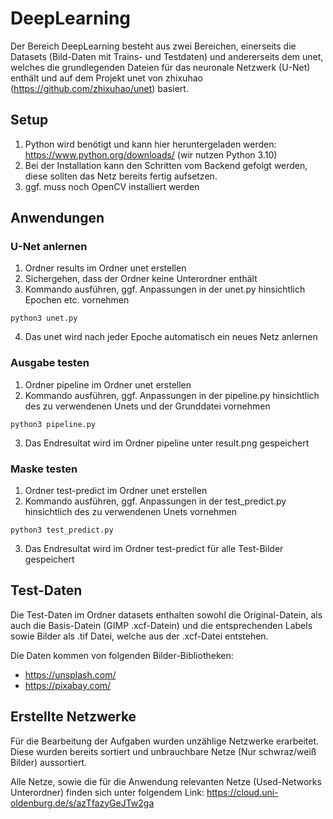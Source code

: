 # DeepLearning
Der Bereich DeepLearning besteht aus zwei Bereichen, einerseits die Datasets (Bild-Daten mit Trains- und Testdaten) und andererseits dem unet, welches die grundlegenden Dateien für das neuronale Netzwerk (U-Net) enthält und auf dem Projekt unet von zhixuhao (https://github.com/zhixuhao/unet) basiert.

## Setup
1. Python wird benötigt und kann hier heruntergeladen werden: https://www.python.org/downloads/ (wir nutzen Python 3.10)
2. Bei der Installation kann den Schritten vom Backend gefolgt werden, diese sollten das Netz bereits fertig aufsetzen.
3. ggf. muss noch OpenCV installiert werden

## Anwendungen

### U-Net anlernen
1. Ordner results im Ordner unet erstellen
2. Sichergehen, dass der Ordner keine Unterordner enthält
3. Kommando ausführen, ggf. Anpassungen in der unet.py hinsichtlich Epochen etc. vornehmen
```
python3 unet.py
```
4. Das unet wird nach jeder Epoche automatisch ein neues Netz anlernen

### Ausgabe testen
1. Ordner pipeline im Ordner unet erstellen
2. Kommando ausführen, ggf. Anpassungen in der pipeline.py hinsichtlich des zu verwendenen Unets und der Grunddatei vornehmen
```
python3 pipeline.py
```
3. Das Endresultat wird im Ordner pipeline unter result.png gespeichert

### Maske testen
1. Ordner test-predict im Ordner unet erstellen
2. Kommando ausführen, ggf. Anpassungen in der test_predict.py hinsichtlich des zu verwendenen Unets vornehmen
```
python3 test_predict.py
```
3. Das Endresultat wird im Ordner test-predict für alle Test-Bilder gespeichert

## Test-Daten
Die Test-Daten im Ordner datasets enthalten sowohl die Original-Datein, als auch die Basis-Datein (GIMP .xcf-Datein) und die entsprechenden Labels sowie Bilder als .tif Datei, welche aus der .xcf-Datei entstehen.

Die Daten kommen von folgenden Bilder-Bibliotheken:
- https://unsplash.com/
- https://pixabay.com/

## Erstellte Netzwerke
Für die Bearbeitung der Aufgaben wurden unzählige Netzwerke erarbeitet. Diese wurden bereits sortiert und unbrauchbare Netze (Nur schwraz/weiß Bilder) aussortiert.

Alle Netze, sowie die für die Anwendung relevanten Netze (Used-Networks Unterordner) finden sich unter folgendem Link:
https://cloud.uni-oldenburg.de/s/azTfazyGeJTw2ga
